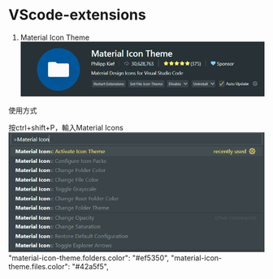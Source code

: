 # VScode-extensions
1. Material Icon Theme
   ![image](https://github.com/Iamnobodyy/VScode-extensions/blob/main/images/Material%20Icon%20Theme1.png?raw=true)

使用方式
   
   按ctrl+shift+P，輸入Material Icons
   ![image](https://github.com/Iamnobodyy/VScode-extensions/blob/main/images/Material%20Icon%20Theme2.png?raw=true)
"material-icon-theme.folders.color": "#ef5350",
"material-icon-theme.files.color": "#42a5f5",
